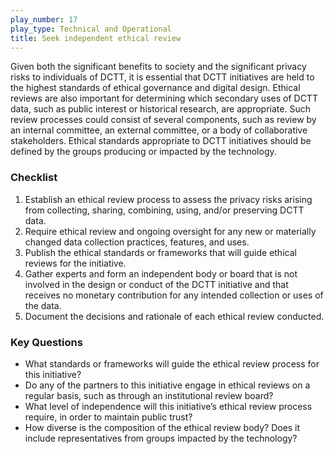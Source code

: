 ```yaml
---
play_number: 17
play_type: Technical and Operational
title: Seek independent ethical review
---
```


Given both the significant benefits to society and the significant privacy risks to individuals of DCTT, it is essential that DCTT initiatives are held to the highest standards of ethical governance and digital design. Ethical reviews are also important for determining which secondary uses of DCTT data, such as public interest or historical research, are appropriate. Such review processes could consist of several components, such as review by an internal committee, an external committee, or a body of collaborative stakeholders. Ethical standards appropriate to DCTT initiatives should be defined by the groups producing or impacted by the technology.

### Checklist
1. Establish an ethical review process to assess the privacy risks arising from collecting, sharing, combining, using, and/or preserving DCTT data.
2. Require ethical review and ongoing oversight for any new or materially changed data collection practices, features, and uses.
3. Publish the ethical standards or frameworks that will guide ethical reviews for the initiative.
4. Gather experts and form an independent body or board that is not involved in the design or conduct of the DCTT initiative and that receives no monetary contribution for any intended collection or uses of the data. 
5. Document the decisions and rationale of each ethical review conducted. 

### Key Questions
- What standards or frameworks will guide the ethical review process for this initiative?
- Do any of the partners to this initiative engage in ethical reviews on a regular basis, such as through an institutional review board? 
- What level of independence will this initiative’s ethical review process require, in order to maintain public trust?
- How diverse is the composition of the ethical review body? Does it include representatives from groups impacted by the technology?
